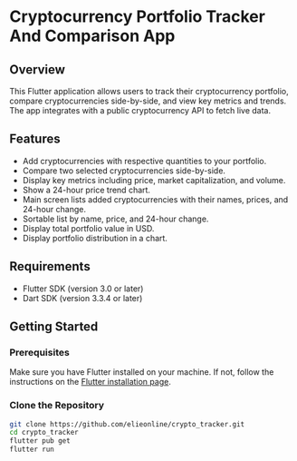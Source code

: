 # Cryptocurrency Portfolio Tracker And Comparison App

## Overview

This Flutter application allows users to track their cryptocurrency portfolio, compare cryptocurrencies side-by-side, and view key metrics and trends. The app integrates with a public cryptocurrency API to fetch live data.

## Features

- Add cryptocurrencies with respective quantities to your portfolio.
- Compare two selected cryptocurrencies side-by-side.
- Display key metrics including price, market capitalization, and volume.
- Show a 24-hour price trend chart.
- Main screen lists added cryptocurrencies with their names, prices, and 24-hour change.
- Sortable list by name, price, and 24-hour change.
- Display total portfolio value in USD.
- Display portfolio distribution in a chart.

## Requirements

- Flutter SDK (version 3.0 or later)
- Dart SDK (version 3.3.4 or later)

## Getting Started

### Prerequisites

Make sure you have Flutter installed on your machine. If not, follow the instructions on the [Flutter installation page](https://flutter.dev/docs/get-started/install).

### Clone the Repository

```bash
git clone https://github.com/elieonline/crypto_tracker.git
cd crypto_tracker
flutter pub get
flutter run
```
